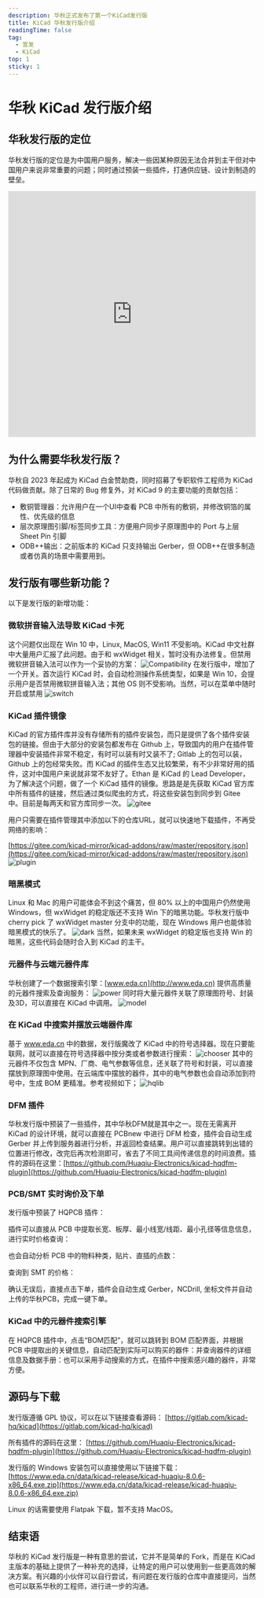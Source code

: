 ```yaml
---
description: 华秋正式发布了第一个KiCad发行版
title: KiCad 华秋发行版介绍
readingTime: false
tag:
  - 宣发
  - KiCad
top: 1
sticky: 1
---
```


# 华秋 KiCad 发行版介绍

## 华秋发行版的定位
华秋发行版的定位是为中国用户服务，解决一些因某种原因无法合并到主干但对中国用户来说非常重要的问题；同时通过预装一些插件，打通供应链、设计到制造的壁垒。
<iframe src="https://player.bilibili.com/player.html?bvid=BV143BrYcEAa" scrolling="no" border="0" frameborder="no" framespacing="0" allowfullscreen="true" width="100%" height="500"> </iframe>

## 为什么需要华秋发行版？
华秋自 2023 年起成为 KiCad 白金赞助商，同时招募了专职软件工程师为 KiCad 代码做贡献。除了日常的 Bug 修复外，对 KiCad 9 的主要功能的贡献包括：

- 敷铜管理器：允许用户在一个UI中查看 PCB 中所有的敷铜，并修改铜箔的属性、优先级的信息
- 层次原理图引脚/标签同步工具：方便用户同步子原理图中的 Port 与上层 Sheet Pin 引脚
- ODB++输出：之前版本的 KiCad 只支持输出 Gerber，但 ODB++在很多制造或者仿真的场景中需要用到。

## 发行版有哪些新功能？
以下是发行版的新增功能：

### 微软拼音输入法导致 KiCad 卡死
这个问题仅出现在 Win 10 中，Linux, MacOS, Win11 不受影响。KiCad 中文社群中大量用户汇报了此问题。由于和 wxWidget 相关，暂时没有办法修复。但禁用微软拼音输入法可以作为一个妥协的方案：
![Compatibility](/assets/compatibility.png)
在发行版中，增加了一个开关。首次运行 KiCad 时，会自动检测操作系统类型，如果是 Win 10，会提示用户是否禁用微软拼音输入法；其他 OS 则不受影响。当然，可以在菜单中随时开启或禁用
![switch](/assets/switch.png)

### KiCad 插件镜像
KiCad 的官方插件库并没有存储所有的插件安装包，而只是提供了各个插件安装包的链接。但由于大部分的安装包都发布在 Github 上，导致国内的用户在插件管理器中安装插件非常不稳定，有时可以装有时又装不了; Gitlab 上的包可以装，Github 上的包经常失败。而 KiCad 的插件生态又比较繁荣，有不少非常好用的插件，这对中国用户来说就非常不友好了。Ethan 是 KiCad 的 Lead Developer，为了解决这个问题，做了一个 KiCad 插件的镜像。思路是是先获取 KiCad 官方库中所有插件的链接，然后通过类似爬虫的方式，将这些安装包到同步到 Gitee 中。目前是每两天和官方库同步一次。
![gitee](/assets/gitee.png)

用户只需要在插件管理其中添加以下的仓库URL，就可以快速地下载插件，不再受网络的影响：

[https://gitee.com/kicad-mirror/kicad-addons/raw/master/repository.json](https://gitee.com/kicad-mirror/kicad-addons/raw/master/repository.json)
![plugin](/assets/plugininstall.png)

### 暗黑模式
Linux 和 Mac 的用户可能体会不到这个痛苦，但 80% 以上的中国用户仍然使用 Windows，但 wxWidget 的稳定版还不支持 Win 下的暗黑功能。华秋发行版中 cherry pick 了 wxWidget master 分支中的功能，现在 Windows 用户也能体验暗黑模式的快乐了。
![dark](/assets/dark.png)
当然，如果未来 wxWidget 的稳定版也支持 Win 的暗黑，这些代码会随时合入到 KiCad 的主干。

### 元器件与云端元器件库
华秋创建了一个数据搜索引擎：[www.eda.cn](http://www.eda.cn) 提供高质量的元器件搜索及查询服务：
![power](/assets/power.png)
同时将大量元器件关联了原理图符号、封装及3D，可以直接在 KiCad 中调用。
![model](/assets/model.png)

### 在 KiCad 中搜索并摆放云端器件库
基于 www.eda.cn 中的数据，发行版魔改了 KiCad 中的符号选择器。现在只要能联网，就可以直接在符号选择器中按分类或者参数进行搜索：
![chooser](/assets/chooser.png)
其中的元器件不仅包含 MPN、厂商、电气参数等信息，还关联了符号和封装，可以直接摆放到原理图中使用。在云端库中摆放的器件，其中的电气参数也会自动添加到符号中，生成 BOM 更精准。参考视频如下；
![hqlib](/assets/HQLib.gif)

### DFM 插件
华秋发行版中预装了一些插件，其中华秋DFM就是其中之一。现在无需离开 KiCad 的设计环境，就可以直接在 PCBnew 中进行 DFM 检查，插件会自动生成 Gerber 并上传到服务器进行分析，并返回检查结果。用户可以直接跳转到出错的位置进行修改，改完后再次检测即可，省去了不同工具间传递信息的时间浪费。插件的源码在这里：[https://github.com/Huaqiu-Electronics/kicad-hqdfm-plugin](https://github.com/Huaqiu-Electronics/kicad-hqdfm-plugin)

### PCB/SMT 实时询价及下单
发行版中预装了 HQPCB 插件：

插件可以直接从 PCB 中提取长宽、板厚、最小线宽/线距、最小孔径等信息信息，进行实时价格查询：

也会自动分析 PCB 中的物料种类，贴片、直插的点数：

查询到 SMT 的价格：

确认无误后，直接点击下单，插件会自动生成 Gerber，NCDrill, 坐标文件并自动上传的华秋PCB，完成一键下单。

### KiCad 中的元器件搜索引擎
在 HQPCB 插件中，点击“BOM匹配”，就可以跳转到 BOM 匹配界面，并根据 PCB 中提取出的关键信息，自动匹配到实际可以购买的器件：并查询器件的详细信息及数据手册：也可以采用手动搜索的方式，在插件中搜索感兴趣的器件，非常方便。

## 源码与下载
发行版遵循 GPL 协议，可以在以下链接查看源码：
[https://gitlab.com/kicad-hq/kicad](https://gitlab.com/kicad-hq/kicad)

所有插件的源码在这里：
[https://github.com/Huaqiu-Electronics/kicad-hqdfm-plugin](https://github.com/Huaqiu-Electronics/kicad-hqdfm-plugin)

发行版的 Windows 安装包可以直接使用以下链接下载：
[https://www.eda.cn/data/kicad-release/kicad-huaqiu-8.0.6-x86_64.exe.zip](https://www.eda.cn/data/kicad-release/kicad-huaqiu-8.0.6-x86_64.exe.zip)

Linux 的话需要使用 Flatpak 下载，暂不支持 MacOS。

## 结束语
华秋的 KiCad 发行版是一种有意思的尝试，它并不是简单的 Fork，而是在 KiCad 主版本的基础上提供了一种补充的选择，让特定的用户可以使用到一些更高效的解决方案。有兴趣的小伙伴可以自行尝试，有问题在发行版的仓库中直接提问，当然也可以联系华秋的工程师，进行进一步的沟通。
```

